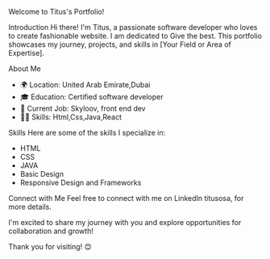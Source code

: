  Welcome to Titus's Portfolio!

 Introduction
Hi there! I'm Titus, a passionate software developer who loves to create fashionable website. I am dedicated to Give the best. This portfolio showcases my journey, projects, and skills in [Your Field or Area of Expertise].

About Me
- 🌍 Location: United Arab Emirate,Dubai
- 🎓 Education: Certified software developer
- 💼 Current Job: Skyloov, front end dev
- 👨‍💻 Skills: Html,Css,Java,React

 Skills
Here are some of the skills I specialize in:
- HTML
- CSS
- JAVA
- Basic Design 
- Responsive Design and Frameworks


Connect with Me
Feel free to connect with me on LinkedIn titusosa, for more details.

I'm excited to share my journey with you and explore opportunities for collaboration and growth!

Thank you for visiting! 😊
